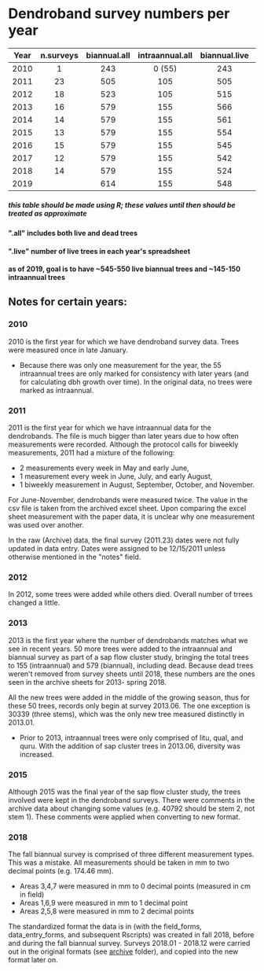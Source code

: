# Dendroband survey numbers per year

|Year| n.surveys| biannual.all |intraannual.all |biannual.live|intraannual.live|n.dead|n.added|
|----|:--------:|:------------:|:--------------:|:-----------:|:--------------:|:----:|:-----:|
|2010|    1     |     243      |      0 (55)    |     243     |       0 (55)   |  0   |   NA  |
|2011|    23    |     505      |      105       |     505     |       105      |  9   |  262  |
|2012|    18    |     523      |      105       |     515     |       105      |  4   |   19  |
|2013|    16    |     579      |      155       |     566     |       150      | 10   |   55  |
|2014|    14    |     579      |      155       |     561     |       149      |  7   |    0  | 
|2015|    13    |     579      |      155       |     554     |       149      |  9   |    0  |
|2016|    15    |     579      |      155       |     545     |       149      |  3   |    0  |
|2017|    12    |     579      |      155       |     542     |       148      |  8   |    0  |
|2018|    14    |     579      |      155       |     524     |       146      | 11   |    0  |
|2019|          |     614      |      155       |     548     |       146      |      |   35  | 

##### *this table should be made using R; these values until then should be treated as approximate*

#### ".all" includes both live and dead trees
#### ".live" number of live trees in each year's spreadsheet

#### as of 2019, goal is to have ~545-550 live biannual trees and ~145-150 intraannual trees

## Notes for certain years:

### 2010
2010 is the first year for which we have dendroband survey data. Trees were measured once in late January.
- Because there was only one measurement for the year, the 55 intraannual trees are only marked for consistency with later years (and for calculating dbh growth over time). In the original data, no trees were marked as intraannual.

### 2011
2011 is the first year for which we have intraannual data for the dendrobands. The file is much bigger than later years due to how often measurements were recorded. Although the protocol calls for biweekly measurements, 2011 had a mixture of the following: 
- 2 measurements every week in May and early June, 
- 1 measurement every week in June, July, and early August, 
- 1 biweekly measurement in August, September, October, and November. 

For June-November, dendrobands were measured twice. The value in the csv file is taken from the archived excel sheet. Upon comparing the excel sheet measurement with the paper data, it is unclear why one measurement was used over another. 

In the raw (Archive) data, the final survey (2011.23) dates were not fully updated in data entry. Dates were assigned to be 12/15/2011 unless otherwise mentioned in the "notes" field.

### 2012
In 2012, some trees were added while others died. Overall number of trrees changed a little.

### 2013
2013 is the first year where the number of dendrobands matches what we see in recent years. 50 more trees were added to the intraannual and biannual survey as part of a sap flow cluster study, bringing the total trees to 155 (intraannual) and 579 (biannual), including dead. Because dead trees weren't removed from survey sheets until 2018, these numbers are the ones seen in the archive sheets for 2013- spring 2018. 

All the new trees were added in the middle of the growing season, thus for these 50 trees, records only begin at survey 2013.06. The one exception is 30339 (three stems), which was the only new tree measured distinctly in 2013.01.
- Prior to 2013, intraannual trees were only comprised of litu, qual, and quru. With the addition of sap cluster trees in 2013.06, diversity was increased.

### 2015
Although 2015 was the final year of the sap flow cluster study, the trees involved were kept in the dendroband surveys. There were comments in the archive data about changing some values (e.g. 40792 should be stem 2, not stem 1). These comments were applied when converting to new format.

### 2018
The fall biannual survey is comprised of three different measurement types. This was a mistake. All measurements should be taken in mm to two decimal points (e.g. 174.46 mm).
- Areas 3,4,7 were measured in mm to 0 decimal points (measured in cm in field)
- Areas 1,6,9 were measured in mm to 1 decimal point
- Areas 2,5,8 were measured in mm to 2 decimal points

The standardized format the data is in (with the field_forms, data_entry_forms, and subsequent Rscripts) was created in fall 2018, before and during the fall biannual survey. Surveys 2018.01 - 2018.12 were carried out in the original formats (see [archive](https://github.com/SCBI-ForestGEO/Dendrobands/tree/master/data/archive) folder), and copied into the new format later on.
